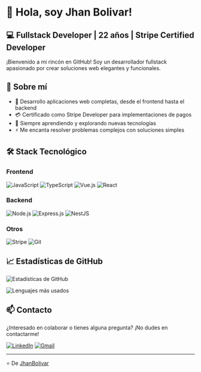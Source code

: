 # 👋 Hola, soy Jhan Bolivar!

## 💻 Fullstack Developer | 22 años | Stripe Certified Developer 

¡Bienvenido a mi rincón en GitHub! Soy un desarrollador fullstack apasionado por crear soluciones web elegantes y funcionales.

## 🚀 Sobre mí

- 🔭 Desarrollo aplicaciones web completas, desde el frontend hasta el backend
- 💳 Certificado como Stripe Developer para implementaciones de pagos
- 🌱 Siempre aprendiendo y explorando nuevas tecnologías
- ⚡ Me encanta resolver problemas complejos con soluciones simples

## 🛠️ Stack Tecnológico

### Frontend
![JavaScript](https://img.shields.io/badge/-JavaScript-F7DF1E?style=flat-square&logo=javascript&logoColor=black)
![TypeScript](https://img.shields.io/badge/-TypeScript-3178C6?style=flat-square&logo=typescript&logoColor=white)
![Vue.js](https://img.shields.io/badge/-Vue.js-4FC08D?style=flat-square&logo=vue.js&logoColor=white)
![React](https://img.shields.io/badge/-React-61DAFB?style=flat-square&logo=react&logoColor=black)

### Backend
![Node.js](https://img.shields.io/badge/-Node.js-339933?style=flat-square&logo=node.js&logoColor=white)
![Express.js](https://img.shields.io/badge/-Express.js-000000?style=flat-square&logo=express&logoColor=white)
![NestJS](https://img.shields.io/badge/-NestJS-E0234E?style=flat-square&logo=nestjs&logoColor=white)

### Otros
![Stripe](https://img.shields.io/badge/-Stripe%20Certified-635BFF?style=flat-square&logo=stripe&logoColor=white)
![Git](https://img.shields.io/badge/-Git-F05032?style=flat-square&logo=git&logoColor=white)

## 📈 Estadísticas de GitHub

![Estadísticas de GitHub](https://github-readme-stats.vercel.app/api?username=jhanma17dev&show_icons=true&theme=radical)

![Lenguajes más usados](https://github-readme-stats.vercel.app/api/top-langs/?username=jhanma17dev&layout=compact&theme=radical)

## 📫 Contacto

¿Interesado en colaborar o tienes alguna pregunta? ¡No dudes en contactarme!

[![LinkedIn](https://img.shields.io/badge/-LinkedIn-0A66C2?style=flat-square&logo=linkedin&logoColor=white)](https://www.linkedin.com/in/jhan-mario-bolivar-pe%C3%B1a-774154228/)
[![Gmail](https://img.shields.io/badge/-Gmail-EA4335?style=flat-square&logo=gmail&logoColor=white)](mailto:jhanmariobolivarpena@gmail.com)

---

⭐️ De [JhanBolivar](https://github.com/jhanma17dev)
